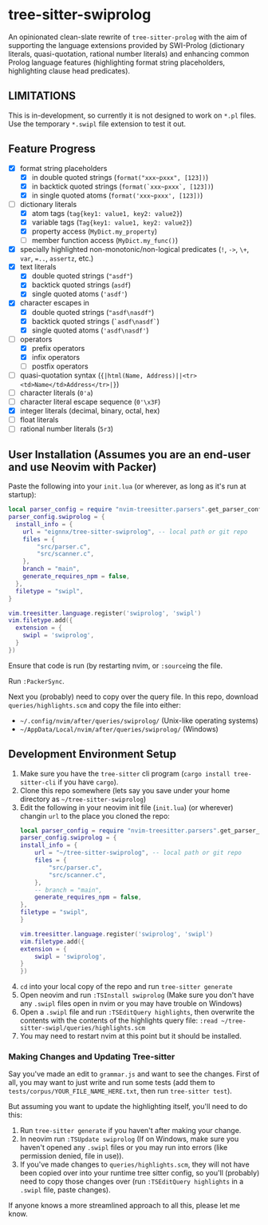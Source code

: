 # tree-sitter-swiprolog
An opinionated clean-slate rewrite of `tree-sitter-prolog` with the aim of supporting the language extensions provided by SWI-Prolog (dictionary literals, quasi-quotation, rational number literals) and enhancing common Prolog language features (highlighting format string placeholders, highlighting clause head predicates).

## LIMITATIONS
This is in-development, so currently it is not designed to work on `*.pl` files. Use the temporary `*.swipl` file extension to test it out.

## Feature Progress
- [X] format string placeholders
    - [X] in double quoted strings (`format("xxx~pxxx", [123])`)
    - [X] in backtick quoted strings (``format(`xxx~pxxx`, [123])``)
    - [X] in single quoted atoms (`format('xxx~pxxx', [123])`)
- [ ] dictionary literals
    - [X] atom tags (`tag{key1: value1, key2: value2}`)
    - [X] variable tags (`Tag{key1: value1, key2: value2}`)
    - [X] property access (`MyDict.my_property`)
    - [ ] member function access (`MyDict.my_func()`)
- [X] specially highlighted non-monotonic/non-logical predicates (`!`, `->`, 
     `\+`, `var`, `=..`, `assertz`, etc.)
- [X] text literals
    - [X] double quoted strings (`"asdf"`)
    - [X] backtick quoted strings (``asdf``)
    - [X] single quoted atoms (`'asdf'`)
- [X] character escapes in
    - [X] double quoted strings (`"asdf\nasdf"`)
    - [X] backtick quoted strings (`` `asdf\nasdf` ``)
    - [X] single quoted atoms (`'asdf\nasdf'`)
- [ ] operators
    - [X] prefix operators
    - [X] infix operators
    - [ ] postfix operators
- [ ] quasi-quotation syntax (`{|html(Name, Address)||<tr><td>Name</td>Address</tr>|}`)
- [ ] character literals (`0'a`)
- [ ] character literal escape sequence (`0'\x3F`)
- [X] integer literals (decimal, binary, octal, hex)
- [ ] float literals
- [ ] rational number literals (`5r3`)

## User Installation (Assumes you are an end-user and use Neovim with Packer)
Paste the following into your `init.lua` (or wherever, as long as it's run at startup):

```lua
local parser_config = require "nvim-treesitter.parsers".get_parser_configs()
parser_config.swiprolog = {
  install_info = {
    url = "eignnx/tree-sitter-swiprolog", -- local path or git repo
    files = {
        "src/parser.c",
        "src/scanner.c",
    },
    branch = "main",
    generate_requires_npm = false,
  },
  filetype = "swipl",
}

vim.treesitter.language.register('swiprolog', 'swipl')
vim.filetype.add({
  extension = {
    swipl = 'swiprolog',
  }
})
```

Ensure that code is run (by restarting nvim, or `:source`ing the file.

Run `:PackerSync`.

Next you (probably) need to copy over the query file. In this repo, download `queries/highlights.scm` and copy the file into either:
- `~/.config/nvim/after/queries/swiprolog/` (Unix-like operating systems)
- `~/AppData/Local/nvim/after/queries/swiprolog/` (Windows)

## Development Environment Setup
1. Make sure you have the `tree-sitter` cli program (`cargo install tree-sitter-cli` if you have `cargo`).
1. Clone this repo somewhere (lets say you save under your home directory as `~/tree-sitter-swiprolog`)
1. Edit the following in your neovim init file (`init.lua`) (or wherever) changin `url` to the place you cloned the repo:
    ```lua
    local parser_config = require "nvim-treesitter.parsers".get_parser_configs()
    parser_config.swiprolog = {
    install_info = {
        url = "~/tree-sitter-swiprolog", -- local path or git repo
        files = {
            "src/parser.c",
            "src/scanner.c",
        },
        -- branch = "main",
        generate_requires_npm = false,
    },
    filetype = "swipl",
    }

    vim.treesitter.language.register('swiprolog', 'swipl')
    vim.filetype.add({
    extension = {
        swipl = 'swiprolog',
    }
    })
    ```
1. `cd` into your local copy of the repo and run `tree-sitter generate`
1. Open neovim and run `:TSInstall swiprolog` (Make sure you don't have any `.swipl` files open in nvim or you may have trouble on Windows)
1. Open a `.swipl` file and run `:TSEditQuery highlights`, then overwrite the contents with the contents of the highlights query file: `:read ~/tree-sitter-swipl/queries/highlights.scm`
1. You may need to restart nvim at this point but it should be installed.

### Making Changes and Updating Tree-sitter
Say you've made an edit to `grammar.js` and want to see the changes. First of all, you may want to just write and run some tests (add them to `tests/corpus/YOUR_FILE_NAME_HERE.txt`, then run `tree-sitter test`).

But assuming you want to update the highlighting itself, you'll need to do this:

1. Run `tree-sitter generate` if you haven't after making your change.
1. In neovim run `:TSUpdate swiprolog` (If on Windows, make sure you haven't opened any `.swipl` files or you may run into errors (like permission denied, file in use)).
1. If you've made changes to `queries/highlights.scm`, they will not have been copied over into your runtime tree sitter config, so you'll (probably) need to copy those changes over (run `:TSEditQuery highlights` in a `.swipl` file, paste changes).

If anyone knows a more streamlined approach to all this, please let me know.

